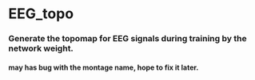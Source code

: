 # EEG_topo

### Generate  the topomap for EEG signals during training by the network weight.
#### may has bug with the montage name, hope to fix it later.



